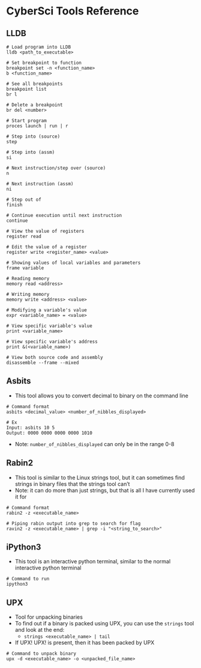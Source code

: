 # CyberSci Tools Reference

## LLDB

```
# Load program into LLDB
lldb <path_to_executable>

# Set breakpoint to function
breakpoint set -n <function_name>
b <function_name>

# See all breakpoints
breakpoint list
br l

# Delete a breakpoint
br del <number>

# Start program
proces launch | run | r

# Step into (source)
step

# Step into (assm)
si

# Next instruction/step over (source)
n

# Next instruction (assm)
ni

# Step out of
finish

# Continue execution until next instruction
continue

# View the value of registers
register read

# Edit the value of a register 
register write <register_name> <value>

# Showing values of local variables and parameters
frame variable

# Reading memory
memory read <address>

# Writing memory
memory write <address> <value>

# Modifying a variable's value
expr <variable_name> = <value>

# View specific variable's value
print <variable_name>

# View specific variable's address
print &(<variable_name>)

# View both source code and assembly
disassemble --frame --mixed
```

## Asbits

- This tool allows you to convert decimal to binary on the command line

```
# Command format
asbits <decimal_value> <number_of_nibbles_displayed>

# Ex
Input: asbits 10 5
Output: 0000 0000 0000 0000 1010
```

- Note: `number_of_nibbles_displayed` can only be in the range 0-8

## Rabin2

- This tool is similar to the Linux strings tool, but it can sometimes find strings in binary files that the strings tool can’t
- Note: it can do more than just strings, but that is all I have currently used it for

```
# Command format
rabin2 -z <executable_name>

# Piping rabin output into grep to search for flag
ravin2 -z <executable_name> | grep -i "<string_to_search>"
```

## iPython3

- This tool is an interactive python terminal, similar to the normal interactive python terminal

```
# Command to run
ipython3
```

## UPX

- Tool for unpacking binaries
- To find out if a binary is packed using UPX, you can use the `strings` tool and look at the end:
    - `strings <executable_name> | tail`
- If UPX! UPX! is present, then it has been packed by UPX

```
# Command to unpack binary
upx -d <executable_name> -o <unpacked_file_name>
```